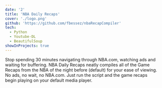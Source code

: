 ```yaml
---
date: '2'
title: 'NBA Daily Recaps'
cover: './logo.png'
github: 'https://github.com/fbessez/nbaRecapCompiler'
tech:
  - Python
  - Youtube-DL
  - BeautifulSoup
showInProjects: true
---
```


Stop spending 30 minutes navigating through NBA.com, watching ads and waiting for buffering. NBA Daily Recaps neatly compiles all of the Game Recaps from the NBA of the night before (default) for your ease of viewing. No ads, no wait, no NBA.com. Just run the script and the game recaps begin playing on your default media player.
